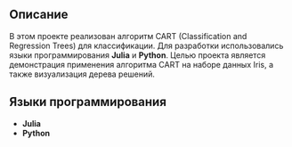 ## Описание

В этом проекте реализован алгоритм CART (Classification and Regression Trees) для классификации. Для разработки использовались языки программирования **Julia** и **Python**. Целью проекта является демонстрация применения алгоритма CART на наборе данных Iris, а также визуализация дерева решений.

## Языки программирования

- **Julia**
- **Python**
